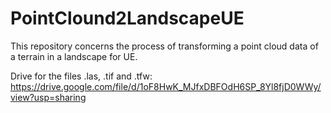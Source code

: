 # PointClound2LandscapeUE
This repository concerns the process of transforming a point cloud data of a terrain in a landscape for UE.



Drive for the files .las, .tif and .tfw: https://drive.google.com/file/d/1oF8HwK_MJfxDBFOdH6SP_8Yl8fjD0WWy/view?usp=sharing
